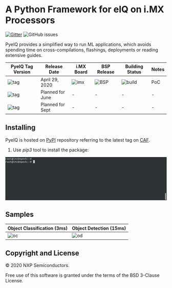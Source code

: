 # A Python Framework for eIQ on i.MX Processors

[![Gitter][gitter-image]][gitter-url]
![GitHub issues][license]

PyeIQ provides a simplified way to run ML applications, which avoids spending time on cross-compilations, flashings, deployments or reading extensive guides.

| **PyeIQ Tag Version** | **Release Date** | **i.MX Board** | **BSP Release** | **Building Status** | **Notes** |
|-----------------------|------------------|----------------|-----------------|---------------------|-----------|
| ![tag][tag_v1]        | April 29, 2020   | ![imx][boards] | ![BSP][release] | ![build][passing]   | PoC       |
| ![tag][tag_v2]        | Planned for June | -              | -               | -                   | -         |
| ![tag][tag_v2]        | Planned for Sept | -              | -               | -                   | -         |

## Installing

PyeIQ is hosted on [PyPI](https://pypi.org/project/eiq/#description) repository referring to the latest tag on [CAF](https://source.codeaurora.org/external/imxsupport/pyeiq/).

1. Use _pip3_ tool to install the package:

 ![PyPI](docs/media/pypieiq.gif)

## Samples

| Object Classification (3ms)   | Object Detection (15ms)  |
|-------------------------------|--------------------------|
| ![oc](docs/media/car_classification.gif)  | ![od](docs/media/car_detection.gif) |

## Copyright and License

© 2020 NXP Semiconductors.

Free use of this software is granted under the terms of the BSD 3-Clause License.

[license]: https://img.shields.io/badge/License-BSD%203--Clause-blue
[gitter-url]: https://gitter.im/pyeiq-imx/community?utm_source=badge&utm_medium=badge&utm_campaign=pr-badge
[gitter-image]: https://badges.gitter.im/pyeiq-imx/community.svg



[boards]: https://img.shields.io/badge/-8QM%2C%208MPlus-lightgrey
[release]: https://img.shields.io/badge/-5.4.3__2.0.0-blueviolet
[tag_v1]: https://img.shields.io/badge/-v1.0.0-blue
[tag_v2]: https://img.shields.io/badge/-v2.0.0-blue
[tag_v3]: https://img.shields.io/badge/-v3.0.0-blue
[passing]: https://img.shields.io/badge/Build-passing-success
